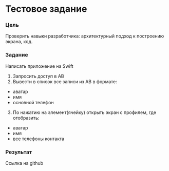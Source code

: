 # Тестовое задание

### Цель

Проверить навыки разработчика: архитектурный подход к построению экрана, код.

### Задание

Написать приложение на Swift

1. Запросить доступ в АВ
2. Вывести в список все записи из АВ в формате:
- аватар
- имя
- основной телефон
3. По нажатию на элемент(ячейку) открыть экран с профилем, где отобразить:
- аватар
- имя
- все телефоны контакта

### Результат

Ссылка на github
